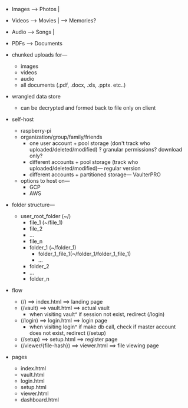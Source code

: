 - Images --> Photos    |
- Videos --> Movies    | --> Memories?
- Audio --> Songs       |
- PDFs --> Documents

- chunked uploads for—
	- images
	- videos
	- audio
	- all documents (.pdf, .docx, .xls, .pptx. etc..)
- wrangled data store
	- can be decrypted and formed back to file only on client
- self-host
	- raspberry-pi
	- organization/group/family/friends
		- one user account + pool storage (don't track who uploaded/deleted/modified) ? granular permissions? download only?
		- different accounts + pool storage (track who uploaded/deleted/modified)— regular version
		- different accounts + partitioned storage— VaulterPRO
	- options to host on—
		- GCP
		- AWS

- folder structure—
	- user_root_folder (~/)
		- file_1 (~/file_1)
		- file_2
		- ...
		- file_n
		- folder_1 (~/folder_1)
			- folder_1_file_1(~/folder_1/folder_1_file_1)
			- ...
		- folder_2
		- ...
		- folder_n

- flow
	- (/) ==> index.html ==> landing page
	- (/vault) ==> vault.html ==> actual vault
		- when visiting vault^ if session not exist, redirect (/login)
	- (/login) ==> login.html ==> login page
		- when visiting login^ if make db call, check if master account does not exist, redirect (/setup)
	- (/setup) ==> setup.html ==> register page
	- (/viewer/{file-hash}) ==> viewer.html ==> file viewing page

- pages
	- index.html
	- vault.html
	- login.html
	- setup.html
	- viewer.html
	- dashboard.html
